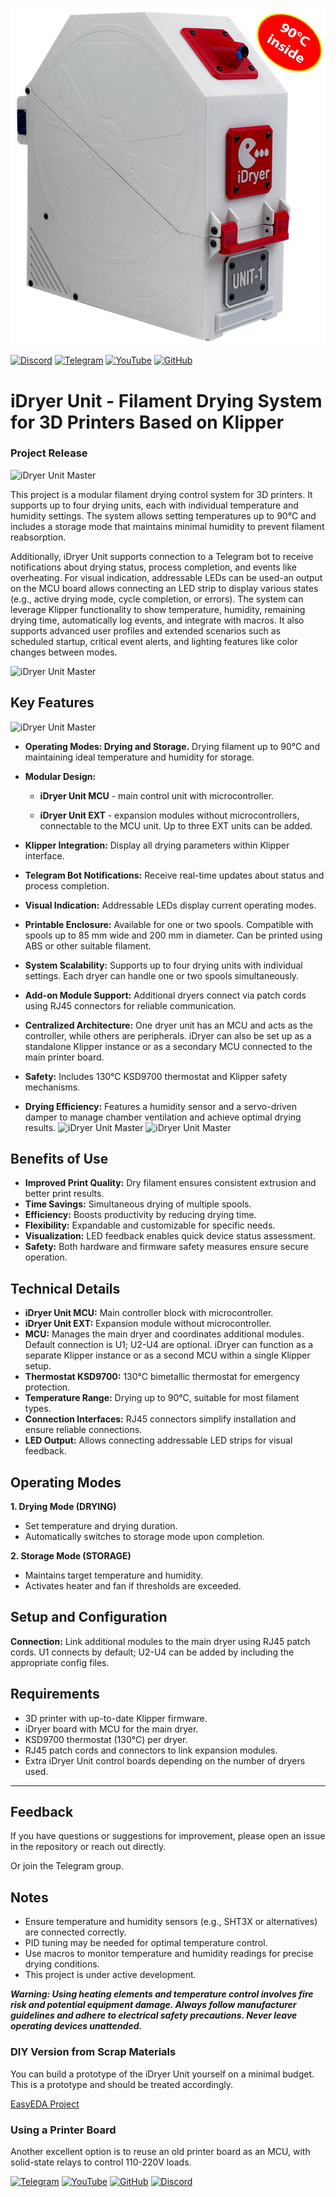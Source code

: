 ![iDryer Unit Master](imgweb/iDryer.png)


[![Discord](https://img.shields.io/badge/discord-Join%20Chat-5865F2?logo=discord)](https://discord.gg/jGce5eeHHz)
[![Telegram](https://img.shields.io/badge/Telegram-Join%20Group-blue)](https://t.me/iDryer)  [![YouTube](https://img.shields.io/badge/YouTube-Watch%20video-red)](https://www.youtube.com/@iDryerProject) [![GitHub](https://img.shields.io/badge/GitHub-View%20Project-blue)](https://github.com/pavluchenkor/iDryer-Unit) 

# iDryer Unit - Filament Drying System for 3D Printers Based on Klipper

### Project Release

![iDryer Unit Master](imgweb/iDryerWithSpool.png)

This project is a modular filament drying control system for 3D printers. It supports up to four drying units, each with individual temperature and humidity settings. The system allows setting temperatures up to 90°C and includes a storage mode that maintains minimal humidity to prevent filament reabsorption.

Additionally, iDryer Unit supports connection to a Telegram bot to receive notifications about drying status, process completion, and events like overheating. For visual indication, addressable LEDs can be used-an output on the MCU board allows connecting an LED strip to display various states (e.g., active drying mode, cycle completion, or errors). The system can leverage Klipper functionality to show temperature, humidity, remaining drying time, automatically log events, and integrate with macros. It also supports advanced user profiles and extended scenarios such as scheduled startup, critical event alerts, and lighting features like color changes between modes.

![iDryer Unit Master](imgweb/klipper222252.jpg)

## Key Features

![iDryer Unit Master](imgweb/IMG_2186.jpg)

* **Operating Modes: Drying and Storage.** Drying filament up to 90°C and maintaining ideal temperature and humidity for storage.

* **Modular Design:**

  * **iDryer Unit MCU** - main control unit with microcontroller.

  * **iDryer Unit EXT** - expansion modules without microcontrollers, connectable to the MCU unit. Up to three EXT units can be added.

* **Klipper Integration:** Display all drying parameters within Klipper interface.

* **Telegram Bot Notifications:** Receive real-time updates about status and process completion.

* **Visual Indication:** Addressable LEDs display current operating modes.

* **Printable Enclosure:** Available for one or two spools. Compatible with spools up to 85 mm wide and 200 mm in diameter. Can be printed using ABS or other suitable filament.

* **System Scalability:** Supports up to four drying units with individual settings. Each dryer can handle one or two spools simultaneously.

* **Add-on Module Support:** Additional dryers connect via patch cords using RJ45 connectors for reliable communication.

* **Centralized Architecture:** One dryer unit has an MCU and acts as the controller, while others are peripherals. iDryer can also be set up as a standalone Klipper instance or as a secondary MCU connected to the main printer board.

* **Safety:** Includes 130°C KSD9700 thermostat and Klipper safety mechanisms.

* **Drying Efficiency:** Features a humidity sensor and a servo-driven damper to manage chamber ventilation and achieve optimal drying results.
  ![iDryer Unit Master](imgweb/IMG_2168.jpg)
  ![iDryer Unit Master](imgweb/IMG_2170.jpg)

## Benefits of Use

* **Improved Print Quality:** Dry filament ensures consistent extrusion and better print results.
* **Time Savings:** Simultaneous drying of multiple spools.
* **Efficiency:** Boosts productivity by reducing drying time.
* **Flexibility:** Expandable and customizable for specific needs.
* **Visualization:** LED feedback enables quick device status assessment.
* **Safety:** Both hardware and firmware safety measures ensure secure operation.

## Technical Details

* **iDryer Unit MCU:** Main controller block with microcontroller.
* **iDryer Unit EXT:** Expansion module without microcontroller.
* **MCU:** Manages the main dryer and coordinates additional modules. Default connection is U1; U2-U4 are optional. iDryer can function as a separate Klipper instance or as a second MCU within a single Klipper setup.
* **Thermostat KSD9700:** 130°C bimetallic thermostat for emergency protection.
* **Temperature Range:** Drying up to 90°C, suitable for most filament types.
* **Connection Interfaces:** RJ45 connectors simplify installation and ensure reliable connections.
* **LED Output:** Allows connecting addressable LED strips for visual feedback.

## Operating Modes

**1. Drying Mode (DRYING)**

* Set temperature and drying duration.
* Automatically switches to storage mode upon completion.

**2. Storage Mode (STORAGE)**

* Maintains target temperature and humidity.
* Activates heater and fan if thresholds are exceeded.

## Setup and Configuration

**Connection:** Link additional modules to the main dryer using RJ45 patch cords. U1 connects by default; U2-U4 can be added by including the appropriate config files.

## Requirements

* 3D printer with up-to-date Klipper firmware.
* iDryer board with MCU for the main dryer.
* KSD9700 thermostat (130°C) per dryer.
* RJ45 patch cords and connectors to link expansion modules.
* Extra iDryer Unit control boards depending on the number of dryers used.

---

## Feedback

If you have questions or suggestions for improvement, please open an issue in the repository or reach out directly.

Or join the Telegram group.

## Notes

* Ensure temperature and humidity sensors (e.g., SHT3X or alternatives) are connected correctly.
* PID tuning may be needed for optimal temperature control.
* Use macros to monitor temperature and humidity readings for precise drying conditions.
* This project is under active development.

***Warning: Using heating elements and temperature control involves fire risk and potential equipment damage. Always follow manufacturer guidelines and adhere to electrical safety precautions. Never leave operating devices unattended.***

### DIY Version from Scrap Materials

You can build a prototype of the iDryer Unit yourself on a minimal budget. This is a prototype and should be treated accordingly.

[EasyEDA Project](https://oshwlab.com/pavluchenko.r/2channel-dimmer-bread-board)

### Using a Printer Board

Another excellent option is to reuse an old printer board as an MCU, with solid-state relays to control 110-220V loads.

[![Telegram](https://img.shields.io/badge/Telegram-Join%20Group-blue?style=for-the-badge\&logo=telegram)](https://t.me/iDryer)
[![YouTube](https://img.shields.io/badge/YouTube-Watch%20video-red?style=for-the-badge\&logo=youtube)](https://www.youtube.com/@iDryerProject)
[![GitHub](https://img.shields.io/badge/GitHub-View%20Project-blue?style=for-the-badge\&logo=github)](https://github.com/pavluchenkor/iDryer-Unit)
[![Discord](https://img.shields.io/discord/123456789012345678?label=Discord\&logo=discord\&logoColor=white\&color=5865F2\&style=for-the-badge)](https://discord.gg/jGce5eeHHz)
